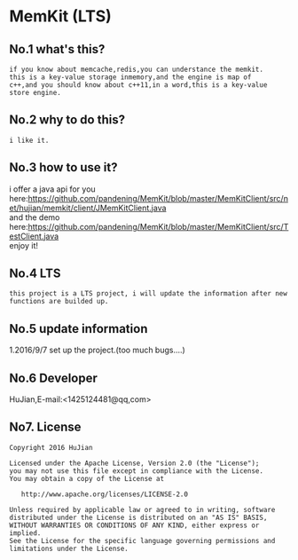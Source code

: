 MemKit (LTS)
===========================
No.1 what's this?
--------------------------
```
if you know about memcache,redis,you can understance the memkit.      
this is a key-value storage inmemory,and the engine is map of 
c++,and you should know about c++11,in a word,this is a key-value 
store engine.   
```

No.2 why to do this?
-------------------------
```
i like it.  
```

No.3 how to use it?
-------------------------
  i offer a java api for you here:<https://github.com/pandening/MemKit/blob/master/MemKitClient/src/net/hujian/memkit/client/JMemKitClient.java>     
  and the demo here:<https://github.com/pandening/MemKit/blob/master/MemKitClient/src/TestClient.java>      
  enjoy it!   

No.4 LTS 
--------------------------
```
this project is a LTS project, i will update the information after new  
functions are builded up.     
```
No.5 update information
-------------------------
  1.2016/9/7 set up the project.(too much bugs....)     

No.6 Developer
------------------------
  HuJian,E-mail:<1425124481@qq,com>  

No7. License
------------------------
```
Copyright 2016 HuJian

Licensed under the Apache License, Version 2.0 (the "License");
you may not use this file except in compliance with the License.
You may obtain a copy of the License at

   http://www.apache.org/licenses/LICENSE-2.0

Unless required by applicable law or agreed to in writing, software
distributed under the License is distributed on an "AS IS" BASIS,
WITHOUT WARRANTIES OR CONDITIONS OF ANY KIND, either express or implied.
See the License for the specific language governing permissions and
limitations under the License.
```

